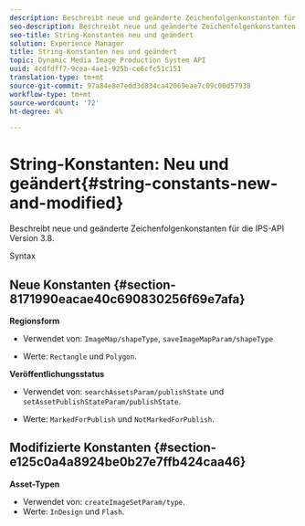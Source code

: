 ```yaml
---
description: Beschreibt neue und geänderte Zeichenfolgenkonstanten für die IPS-API Version 3.8.
seo-description: Beschreibt neue und geänderte Zeichenfolgenkonstanten für die IPS-API Version 3.8.
seo-title: String-Konstanten neu und geändert
solution: Experience Manager
title: String-Konstanten neu und geändert
topic: Dynamic Media Image Production System API
uuid: 4cdfdff7-9cea-4ae1-925b-ce6cfc51c151
translation-type: tm+mt
source-git-commit: 97a84e8e7edd3d834ca42069eae7c09c00d57938
workflow-type: tm+mt
source-wordcount: '72'
ht-degree: 4%

---
```



# String-Konstanten: Neu und geändert{#string-constants-new-and-modified}

Beschreibt neue und geänderte Zeichenfolgenkonstanten für die IPS-API Version 3.8.

Syntax

## Neue Konstanten {#section-8171990eacae40c690830256f69e7afa}

**Regionsform**

* Verwendet von: `ImageMap/shapeType`, `saveImageMapParam/shapeType`

* Werte: `Rectangle` und `Polygon`.

**Veröffentlichungsstatus**

* Verwendet von: `searchAssetsParam/publishState` und `setAssetPublishStateParam/publishState`.

* Werte: `MarkedForPublish` und `NotMarkedForPublish`.

## Modifizierte Konstanten {#section-e125c0a4a8924be0b27e7ffb424caa46}

**Asset-Typen**

* Verwendet von: `createImageSetParam/type`.
* Werte: `InDesign` und `Flash`.

